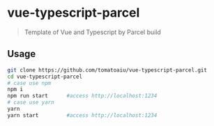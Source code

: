 # vue-typescript-parcel
> Template of Vue and Typescript by Parcel build

## Usage
```sh
git clone https://github.com/tomatoaiu/vue-typescript-parcel.git 
cd vue-typescript-parcel
# case use npm
npm i
npm run start      #access http://localhost:1234
# case use yarn
yarn
yarn start         #access http://localhost:1234
```